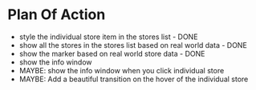# Plan Of Action

- style the individual store item in the stores list - DONE
- show all the stores in the stores list based on real world data - DONE
- show the marker based on real world store data - DONE
- show the info window
- MAYBE: show the info window when you click individual store 
- MAYBE: Add a beautiful transition on the hover of the individual store 